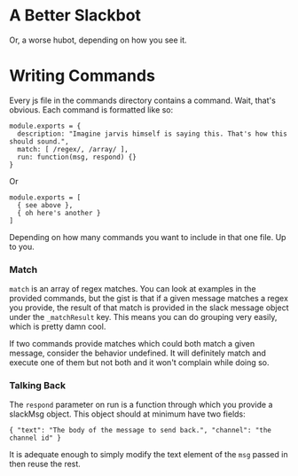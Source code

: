 # A Better Slackbot

Or, a worse hubot, depending on how you see it.

# Writing Commands

Every js file in the commands directory contains a command. Wait, that's obvious.
Each command is formatted like so:

```
module.exports = {
  description: "Imagine jarvis himself is saying this. That's how this should sound.",
  match: [ /regex/, /array/ ],
  run: function(msg, respond) {}
}
```

Or

```
module.exports = [
  { see above },
  { oh here's another }
]
```

Depending on how many commands you want to include in that one file. Up to you.

### Match

`match` is an array of regex matches. You can look at examples in the provided
commands, but the gist is that if a given message matches a regex you provide,
the result of that match is provided in the slack message object under the
`_matchResult` key. This means you can do grouping very easily, which is
pretty damn cool.

If two commands provide matches which could both match a given message, consider
the behavior undefined. It will definitely match and execute one of them but
not both and it won't complain while doing so.

### Talking Back

The `respond` parameter on run is a function through which you provide a slackMsg
object. This object should at minimum have two fields:

```
{ "text": "The body of the message to send back.", "channel": "the channel id" }
```

It is adequate enough to simply modify the text element of the `msg` passed in
then reuse the rest.
